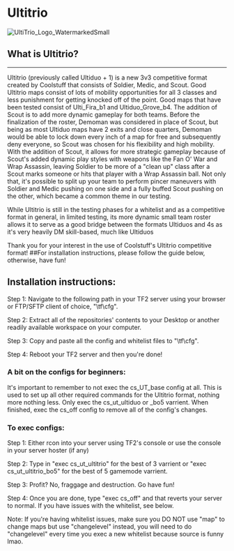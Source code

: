 # Ultitrio
![UltiTrio_Logo_WatermarkedSmall](https://user-images.githubusercontent.com/103016536/161866095-b967386a-34c7-4c41-be11-0b392b179458.png)

## What is Ultitrio?
---
Ultitrio (previously called Ultiduo + 1) is a new 3v3 competitive format created by Coolstuff that consists of Soldier, Medic, and Scout. Good Ultitrio maps consist of lots of mobility opportunities for all 3 classes and less punishment for getting knocked off of the point. Good maps that have been tested consist of Ulti_Fira_b1 and Ultiduo_Grove_b4. The addition of Scout is to add more dynamic gameplay for both teams. Before the finalization of the roster, Demoman was considered in place of Scout, but being as most Ultiduo maps have 2 exits and close quarters, Demoman would be able to lock down every inch of a map for free and subsequently deny everyone, so Scout was chosen for his flexibility and high mobility. With the addition of Scout, it allows for more strategic gameplay because of Scout's added dynamic play styles with weapons like the Fan O' War and Wrap Assassin, leaving Soldier to be more of a "clean up" class after a Scout marks someone or hits that player with a Wrap Assassin ball. Not only that, it's possible to split up your team to perform pincer maneuvers with Soldier and Medic pushing on one side and a fully buffed Scout pushing on the other, which became a common theme in our testing.

While Ultitrio is still in the testing phases for a whitelist and as a competitive format in general, in limited testing, its more dynamic small team roster allows it to serve as a good bridge between the formats Ultiduos and 4s as it's very heavily DM skill-based, much like Ultiduos 



Thank you for your interest in the use of Coolstuff's Ultitrio competitive format!
##For installation instructions, please follow the guide below, otherwise, have fun!

## Installation instructions:

Step 1: Navigate to the following path in your TF2 server using your browser or FTP/SFTP client of choice, "\tf\cfg".

Step 2: Extract all of the repositories' contents to your Desktop or another readily available workspace on your computer.

Step 3: Copy and paste all the config and whitelist files to "\tf\cfg".

Step 4: Reboot your TF2 server and then you're done!

### A bit on the configs for beginners:

It's important to remember to not exec the cs_UT_base config at all. This is used to set up all other required commands for the Ultitrio format, nothing more nothing less. Only exec the cs_ut_ultiduo or _bo5 varrient. When finished, exec the cs_off config to remove all of the config's changes.

### To exec configs:

Step 1: Either rcon into your server using TF2's console or use the console in your server hoster (if any)

Step 2: Type in "exec cs_ut_ultitrio" for the best of 3 varrient or "exec cs_ut_ultitrio_bo5" for the best of 5 gamemode varrient.

Step 3: Profit? No, fraggage and destruction. Go have fun!

Step 4: Once you are done, type "exec cs_off" and that reverts your server to normal. If you have issues with the whitelist, see below.

Note: If you're having whitelist issues, make sure you DO NOT use "map" to change maps but use "changelevel" instead, you will need to do "changelevel" every time you exec a new whitelist because source is funny lmao.
